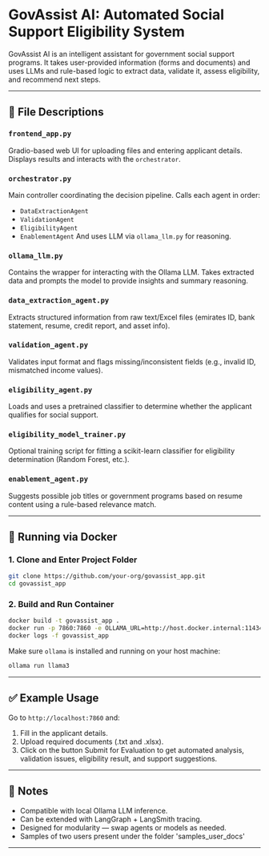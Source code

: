 
# GovAssist AI: Automated Social Support Eligibility System

GovAssist AI is an intelligent assistant for government social support programs. It takes user-provided information (forms and documents) and uses LLMs and rule-based logic to extract data, validate it, assess eligibility, and recommend next steps.

---

## 📁 File Descriptions

### `frontend_app.py`
Gradio-based web UI for uploading files and entering applicant details. Displays results and interacts with the `orchestrator`.

### `orchestrator.py`
Main controller coordinating the decision pipeline. Calls each agent in order:
- `DataExtractionAgent`
- `ValidationAgent`
- `EligibilityAgent`
- `EnablementAgent`
And uses LLM via `ollama_llm.py` for reasoning.

### `ollama_llm.py`
Contains the wrapper for interacting with the Ollama LLM. Takes extracted data and prompts the model to provide insights and summary reasoning.

### `data_extraction_agent.py`
Extracts structured information from raw text/Excel files (emirates ID, bank statement, resume, credit report, and asset info).

### `validation_agent.py`
Validates input format and flags missing/inconsistent fields (e.g., invalid ID, mismatched income values).

### `eligibility_agent.py`
Loads and uses a pretrained classifier to determine whether the applicant qualifies for social support.

### `eligibility_model_trainer.py`
Optional training script for fitting a scikit-learn classifier for eligibility determination (Random Forest, etc.).

### `enablement_agent.py`
Suggests possible job titles or government programs based on resume content using a rule-based relevance match.

---

## 🐳 Running via Docker

### 1. Clone and Enter Project Folder

```bash
git clone https://github.com/your-org/govassist_app.git
cd govassist_app
```

### 2. Build and Run Container

```bash
docker build -t govassist_app .
docker run -p 7860:7860 -e OLLAMA_URL=http://host.docker.internal:11434 -e OLLAMA_MODEL=llama3 govassist_app
docker logs -f govassist_app
```

Make sure `ollama` is installed and running on your host machine:
```bash
ollama run llama3
```

---

## ✅ Example Usage

Go to `http://localhost:7860` and:
1. Fill in the applicant details.
2. Upload required documents (.txt and .xlsx).
3. Click on the button Submit for Evaluation to get automated analysis, validation issues, eligibility result, and support suggestions.

---

## 📌 Notes

- Compatible with local Ollama LLM inference.
- Can be extended with LangGraph + LangSmith tracing.
- Designed for modularity — swap agents or models as needed.
- Samples of two users present under the folder 'samples_user_docs'

---
